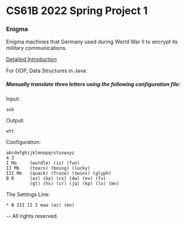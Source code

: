 # CS61B 2022 Spring Project 1
### Enigma
Enigma machines that Germany used during World War II to encrypt its military communications.

[Detailed Introduction](https://inst.eecs.berkeley.edu/~cs61b/sp22/materials/proj/proj1/index.html#introduction)

For OOP, Data Structures in Java.
##### Manually translate three letters using the following configuration file:
Input: 

    asb 

Output: 

    wtt

Configuration: 

    abcdefghijklmnopqrstuvwxyz
    4 3
    I Ma     (wordle) (is) (fun)
    II Mb    (tears) (boing) (lucky)
    III Mm   (quack) (froze) (twins) (glyph)
    B R      (az) (by) (cx) (dw) (ev) (fu)
             (gt) (hs) (ir) (jq) (kp) (lo) (mn)
             
The Settings Line:

    * B III II I maa (az) (mn)



-- All rights reserved.
